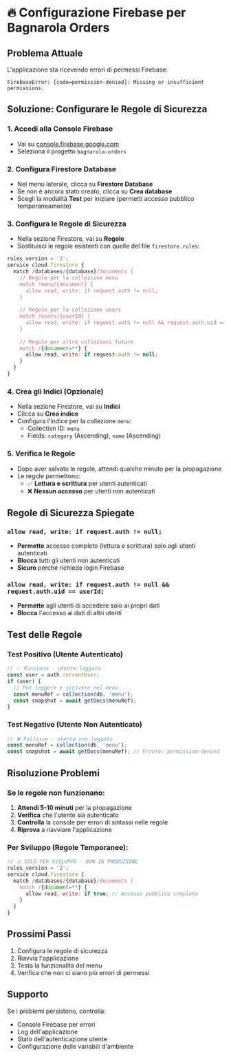 # 🔥 Configurazione Firebase per Bagnarola Orders

## Problema Attuale
L'applicazione sta ricevendo errori di permessi Firebase:
```
FirebaseError: [code=permission-denied]: Missing or insufficient permissions.
```

## Soluzione: Configurare le Regole di Sicurezza

### 1. Accedi alla Console Firebase
- Vai su [console.firebase.google.com](https://console.firebase.google.com)
- Seleziona il progetto `bagnarola-orders`

### 2. Configura Firestore Database
- Nel menu laterale, clicca su **Firestore Database**
- Se non è ancora stato creato, clicca su **Crea database**
- Scegli la modalità **Test** per iniziare (permetti accesso pubblico temporaneamente)

### 3. Configura le Regole di Sicurezza
- Nella sezione Firestore, vai su **Regole**
- Sostituisci le regole esistenti con quelle del file `firestore.rules`:

```javascript
rules_version = '2';
service cloud.firestore {
  match /databases/{database}/documents {
    // Regole per la collezione menu
    match /menu/{document} {
      allow read, write: if request.auth != null;
    }
    
    // Regole per la collezione users
    match /users/{userId} {
      allow read, write: if request.auth != null && request.auth.uid == userId;
    }
    
    // Regole per altre collezioni future
    match /{document=**} {
      allow read, write: if request.auth != null;
    }
  }
}
```

### 4. Crea gli Indici (Opzionale)
- Nella sezione Firestore, vai su **Indici**
- Clicca su **Crea indice**
- Configura l'indice per la collezione `menu`:
  - Collection ID: `menu`
  - Fields: `category` (Ascending), `name` (Ascending)

### 5. Verifica le Regole
- Dopo aver salvato le regole, attendi qualche minuto per la propagazione
- Le regole permettono:
  - ✅ **Lettura e scrittura** per utenti autenticati
  - ❌ **Nessun accesso** per utenti non autenticati

## Regole di Sicurezza Spiegate

### `allow read, write: if request.auth != null;`
- **Permette** accesso completo (lettura e scrittura) solo agli utenti autenticati
- **Blocca** tutti gli utenti non autenticati
- **Sicuro** perché richiede login Firebase

### `allow read, write: if request.auth != null && request.auth.uid == userId;`
- **Permette** agli utenti di accedere solo ai propri dati
- **Blocca** l'accesso ai dati di altri utenti

## Test delle Regole

### Test Positivo (Utente Autenticato)
```javascript
// ✅ Funziona - utente loggato
const user = auth.currentUser;
if (user) {
  // Può leggere e scrivere nel menu
  const menuRef = collection(db, 'menu');
  const snapshot = await getDocs(menuRef);
}
```

### Test Negativo (Utente Non Autenticato)
```javascript
// ❌ Fallisce - utente non loggato
const menuRef = collection(db, 'menu');
const snapshot = await getDocs(menuRef); // Errore: permission-denied
```

## Risoluzione Problemi

### Se le regole non funzionano:
1. **Attendi 5-10 minuti** per la propagazione
2. **Verifica** che l'utente sia autenticato
3. **Controlla** la console per errori di sintassi nelle regole
4. **Riprova** a riavviare l'applicazione

### Per Sviluppo (Regole Temporanee):
```javascript
// ⚠️ SOLO PER SVILUPPO - NON IN PRODUZIONE
rules_version = '2';
service cloud.firestore {
  match /databases/{database}/documents {
    match /{document=**} {
      allow read, write: if true; // Accesso pubblico completo
    }
  }
}
```

## Prossimi Passi
1. Configura le regole di sicurezza
2. Riavvia l'applicazione
3. Testa la funzionalità del menu
4. Verifica che non ci siano più errori di permessi

## Supporto
Se i problemi persistono, controlla:
- Console Firebase per errori
- Log dell'applicazione
- Stato dell'autenticazione utente
- Configurazione delle variabili d'ambiente
